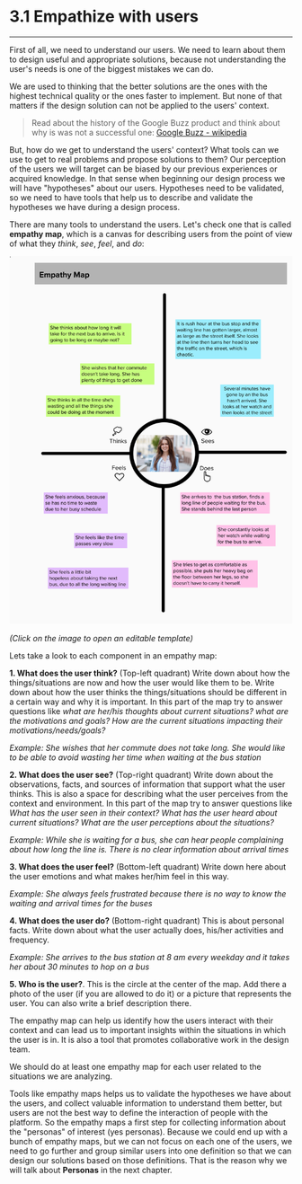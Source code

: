 # 3.1 Empathize with users
___

First of all, we need to understand our users. We need to learn about them to design useful and appropriate solutions, because not understanding the user's needs is one of the biggest mistakes we can do.

We are used to thinking that the better solutions are the ones with the highest technical quality or the ones faster to implement. But none of that matters if the design solution can not be applied to the users' context.

> Read about the history of the Google Buzz product and think about  why is was not a successful one: [Google Buzz - wikipedia](https://en.wikipedia.org/wiki/Google_Buzz)

But, how do we get to understand the users' context? What tools can we use to get to real problems and propose solutions to them? Our perception of the users we will target can be biased by our previous experiences or acquired knowledge. In that sense when beginning our design process we will have  "hypotheses" about our users. Hypotheses need to be validated, so we need to have tools that help us to describe and validate the hypotheses we have during a design process.

There are many tools to understand the users. Let's check one that is called **empathy map**, which is a canvas for describing users from the point of view of what they _think_, _see_, _feel_, and _do_:

<p align="center">
<a href="https://app.mural.co/template/cb6d6482-f3ad-48b2-82d8-1401840022eb/a288d791-ca49-4486-ac30-071df1c5be26" target="_blank"> <img width="800" src="../assets/empathyMap.png"/></a>
</p>

_(Click on the image to open an editable template)_

Lets take a look to each component in an empathy map:

**1. What does the user think?** (Top-left quadrant) Write down about how the things/situations are now and how the user would like them to be.
Write down about how the user thinks the things/situations should be different in a certain way and why it is important. In this part of the map try to answer questions like _what are her/his thoughts about current situations? what are the motivations and goals? How are the current situations impacting their motivations/needs/goals?_

_Example: She wishes that her commute does not take long. She would like to be able to avoid wasting her time when waiting at the bus station_

**2. What does the user see?** (Top-right quadrant) Write down about the observations, facts, and sources of information that support what the user thinks. This is also a space for describing what the user perceives from the context and  environment.  In this part of the map try to answer questions like _What has the user seen in their context? What has the user heard about current situations? What are the user perceptions about the situations?_

_Example: While she is waiting for a bus, she can hear people complaining about how long the line is. There is no clear information about arrival times_

**3. What does the user feel?** (Bottom-left quadrant) Write down here about the user emotions and what makes her/him feel in this way.

_Example: She always feels frustrated because there is no way to know the waiting and arrival times for the buses_

**4. What does the user do?** (Bottom-right quadrant) This is about personal facts. Write down about what the user actually does, his/her activities and frequency.

_Example: She arrives to the bus station at 8 am every weekday and it takes her about 30 minutes to hop on a bus_

**5. Who is the user?**. This is the circle at the center of the map. Add there a photo of the user (if you are allowed to do it) or a picture that represents the user. You can also write a brief description there.


The empathy map can help us identify how the users interact with their context and can lead us to important insights within the situations in which the user is in. It is also a tool that promotes collaborative work in the design team.

We should do at least one empathy map for each user related to the situations we are analyzing.

Tools like empathy maps helps us to validate the hypotheses we have about the users, and collect valuable information to understand them better, but users are not the best way to define the interaction of people with the platform. So the empathy maps a first step for collecting information about the "personas" of interest (yes personas). Because we could end up with a bunch of empathy maps, but we can not focus on each one of the users,  we need to go further and group similar users into one definition so that we can design our solutions based on those definitions. That is the reason why we will talk about **Personas** in the next chapter.
